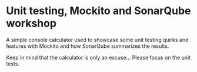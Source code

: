 # Unit testing, Mockito and SonarQube workshop

A simple console calculator used to showcase some unit testing quirks
and features with Mockito and how SonarQube summarizes the results.

Keep in mind that the calculator is only an excuse... Please focus on
the unit tests.


